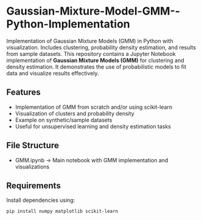 # Gaussian-Mixture-Model-GMM--Python-Implementation
Implementation of Gaussian Mixture Models (GMM) in Python with visualization. Includes clustering, probability density estimation, and results from sample datasets.
This repository contains a Jupyter Notebook implementation of **Gaussian Mixture Models (GMM)** for clustering and density estimation. It demonstrates the use of probabilistic models to fit data and visualize results effectively.

## Features
- Implementation of GMM from scratch and/or using scikit-learn
- Visualization of clusters and probability density
- Example on synthetic/sample datasets
- Useful for unsupervised learning and density estimation tasks

## File Structure
- GMM.ipynb → Main notebook with GMM implementation and visualizations

##  Requirements
Install dependencies using: 
```bash
pip install numpy matplotlib scikit-learn
